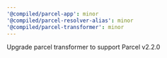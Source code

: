 ```yaml
---
'@compiled/parcel-app': minor
'@compiled/parcel-resolver-alias': minor
'@compiled/parcel-transformer': minor
---
```


Upgrade parcel transformer to support Parcel v2.2.0
